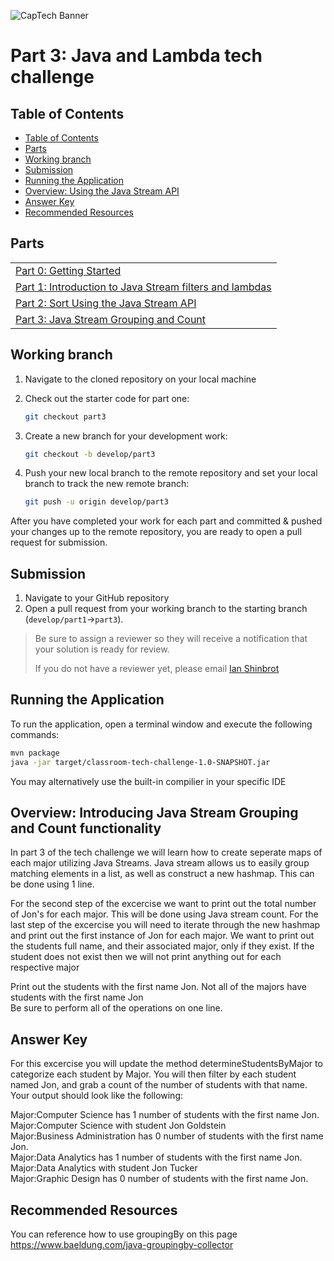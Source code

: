 ![CapTech Banner](https://github.com/captechconsulting/springboot-techchallenge/blob/part0/src/main/resources/images/CaptechLogo.png)


# Part 3: Java and Lambda tech challenge

## Table of Contents

- [Table of Contents](#table-of-contents)
- [Parts](#parts)
- [Working branch](#working-branch)
- [Submission](#submission)
- [Running the Application](#running-the-application)
- [Overview: Using the Java Stream API](#Using-the-Java-Stream-filter-API)
- [Answer Key](#answer-key)
- [Recommended Resources](#recommended-resources)

## Parts

|                                                                                                |
| :--------------------------------------------------------------------------------------------- |
| [Part 0: Getting Started](../../tree/part0)                                                    |
| [Part 1: Introduction to  Java Stream filters and lambdas](../../tree/part1)                    |
| [Part 2: Sort Using the Java Stream API](../../tree/part2)     |
| [Part 3: Java Stream Grouping and Count](#part-3-Java-Stream-Grouping) |

## Working branch

1. Navigate to the cloned repository on your local machine
1. Check out the starter code for part one:

    ```bash
    git checkout part3
    ```

1. Create a new branch for your development work:

    ```bash
    git checkout -b develop/part3
    ```

1. Push your new local branch to the remote repository and set your local branch to track the new remote branch:

    ```bash
    git push -u origin develop/part3
    ```

After you have completed your work for each part and committed & pushed your changes up to the remote repository, you
are ready to open a pull request for submission.

## Submission

1. Navigate to your GitHub repository
1. Open a pull request from your working branch to the starting branch (`develop/part1`&rarr;`part3`).

> Be sure to assign a reviewer so they will receive a notification that your solution is ready for review.
>
> If you do not have a reviewer yet, please email [Ian Shinbrot](mailto:ishinbrot@captechconsulting.com)


## Running the Application

To run the application, open a terminal window and execute the following commands:

```bash
mvn package
java -jar target/classroom-tech-challenge-1.0-SNAPSHOT.jar
```
You may alternatively use the built-in compilier in your specific IDE

## Overview: Introducing Java Stream Grouping and Count functionality
In part 3 of the tech challenge we will learn how to create seperate maps of each major utilizing Java Streams.
Java stream allows us to easily group matching elements in a list, as well as construct a new hashmap. This can be done using 1 line. <br/>

For the second step of the excercise we want to print out the total number of Jon's for each major. This will be done using Java stream count.
For the last step of the excercise you will need to iterate through the new hashmap and print out the first instance of Jon for each major.
We want to print out the students full name, and their associated major, only if they exist. If the student does not exist then we will not print anything out for each respective major

Print out the students with the first name Jon. Not all of the majors have students with the first name Jon <br/>
Be sure to perform all of the operations on one line.

## Answer Key

For this excercise you will update the method determineStudentsByMajor to categorize each student by Major.
You will then filter by each student named Jon, and grab a count of the number of students with that name.
Your output should look like the following:

Major:Computer Science has 1 number of students with the first name Jon. <br/>
Major:Computer Science with student Jon Goldstein<br/>
Major:Business Administration has 0 number of students with the first name Jon. <br/>
Major:Data Analytics has 1 number of students with the first name Jon. <br/>
Major:Data Analytics with student Jon Tucker<br/>
Major:Graphic Design has 0 number of students with the first name Jon. <br/>
## Recommended Resources
You can reference how to use groupingBy on this page 
https://www.baeldung.com/java-groupingby-collector

